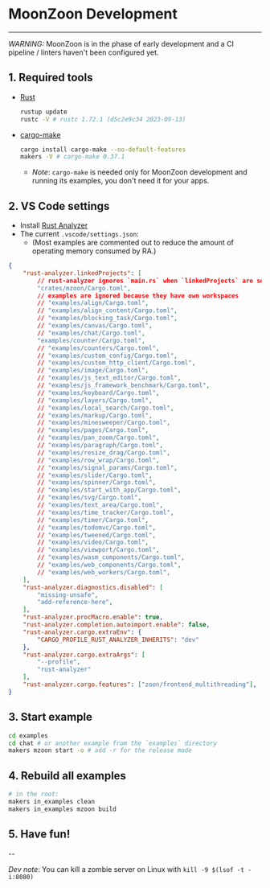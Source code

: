 # MoonZoon Development

---

_WARNING:_ MoonZoon is in the phase of early development and a CI pipeline / linters haven't been configured yet.

## 1. Required tools

- [Rust](https://www.rust-lang.org/)
  ```bash
  rustup update
  rustc -V # rustc 1.72.1 (d5c2e9c34 2023-09-13)
  ```

- [cargo-make](https://sagiegurari.github.io/cargo-make/)
  ```bash
  cargo install cargo-make --no-default-features
  makers -V # cargo-make 0.37.1
  ```
  - _Note_: `cargo-make` is needed only for MoonZoon development and running its examples, you don't need it for your apps.

## 2. VS Code settings

- Install [Rust Analyzer](https://rust-analyzer.github.io/)
- The current `.vscode/settings.json`: 
  - (Most examples are commented out to reduce the amount of operating memory consumed by RA.)

```json
{
    "rust-analyzer.linkedProjects": [
        // rust-analyzer ignores `main.rs` when `linkedProjects` are set
        "crates/mzoon/Cargo.toml",
        // examples are ignored because they have own workspaces
        // "examples/align/Cargo.toml",
        // "examples/align_content/Cargo.toml",
        // "examples/blocking_task/Cargo.toml",
        // "examples/canvas/Cargo.toml",
        // "examples/chat/Cargo.toml",
        "examples/counter/Cargo.toml",
        // "examples/counters/Cargo.toml",
        // "examples/custom_config/Cargo.toml",
        // "examples/custom_http_client/Cargo.toml",
        // "examples/image/Cargo.toml",
        // "examples/js_text_editor/Cargo.toml",
        // "examples/js_framework_benchmark/Cargo.toml",
        // "examples/keyboard/Cargo.toml",
        // "examples/layers/Cargo.toml",
        // "examples/local_search/Cargo.toml",
        // "examples/markup/Cargo.toml",
        // "examples/minesweeper/Cargo.toml",
        // "examples/pages/Cargo.toml",
        // "examples/pan_zoom/Cargo.toml",
        // "examples/paragraph/Cargo.toml",
        // "examples/resize_drag/Cargo.toml",
        // "examples/row_wrap/Cargo.toml",
        // "examples/signal_params/Cargo.toml",
        // "examples/slider/Cargo.toml",
        // "examples/spinner/Cargo.toml",
        // "examples/start_with_app/Cargo.toml",
        // "examples/svg/Cargo.toml",
        // "examples/text_area/Cargo.toml",
        // "examples/time_tracker/Cargo.toml",
        // "examples/timer/Cargo.toml",
        // "examples/todomvc/Cargo.toml",
        // "examples/tweened/Cargo.toml",
        // "examples/video/Cargo.toml",
        // "examples/viewport/Cargo.toml",
        // "examples/wasm_components/Cargo.toml",
        // "examples/web_components/Cargo.toml",
        // "examples/web_workers/Cargo.toml",
    ],
    "rust-analyzer.diagnostics.disabled": [
        "missing-unsafe",
        "add-reference-here",
    ],
    "rust-analyzer.procMacro.enable": true,
    "rust-analyzer.completion.autoimport.enable": false,
    "rust-analyzer.cargo.extraEnv": {
        "CARGO_PROFILE_RUST_ANALYZER_INHERITS": "dev"
    },
    "rust-analyzer.cargo.extraArgs": [
        "--profile",
        "rust-analyzer"
    ],
    "rust-analyzer.cargo.features": ["zoon/frontend_multithreading"],
}
```

</details>

## 3. Start example

```sh
cd examples
cd chat # or another example from the `examples` directory
makers mzoon start -o # add -r for the release mode
```

## 4. Rebuild all examples

```sh
# in the root:
makers in_examples clean
makers in_examples mzoon build
```

## 5. Have fun!

--

_Dev note_: You can kill a zombie server on Linux with `kill -9 $(lsof -t -i:8080)`
